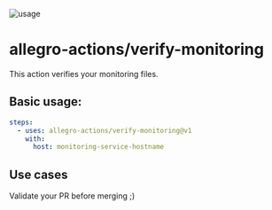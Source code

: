 ![usage](https://bartosz.galek.com.pl/gh-actions/badge?action=verify-monitoring)
# allegro-actions/verify-monitoring

This action verifies your monitoring files.

## Basic usage:

```yaml
steps:
  - uses: allegro-actions/verify-monitoring@v1
    with:
      host: monitoring-service-hostname
```

## Use cases

Validate your PR before merging ;)
